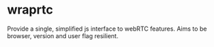 wraprtc
=======

Provide a single, simplified js interface to webRTC features. Aims to be browser, version and user flag resilient.
